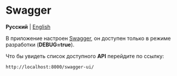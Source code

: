 # Swagger

**Русский** | [English](../en/swagger.md)

В приложение настроен [Swagger](https://django-rest-swagger.readthedocs.io/en/latest/), 
он доступен только в режиме разработки (**DEBUG=true**).

Что бы увидеть список доступного **API** перейдите по ссылку:

```djangourlpath
http://localhost:8000/swagger-ui/
```
